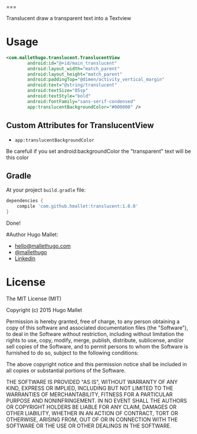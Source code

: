 
===

Translucent draw a transparent text into a Textview

# Usage

```xml
<com.mallethugo.translucent.TranslucentView
        android:id="@+id/main_translucent"
        android:layout_width="match_parent"
        android:layout_height="match_parent"
        android:paddingTop="@dimen/activity_vertical_margin"
        android:text="@string/translucent"
        android:textSize="85sp"
        android:textStyle="bold"
        android:fontFamily="sans-serif-condensed"
        app:translucentBackgroundColor="#000000" />
```

## Custom Attributes for TranslucentView

- `app:translucentBackgroundColor`

Be carefull if you set android:backgroundColor the "transparent" text will be this color 
## Gradle

At your project `build.gradle` file:

```groovy
dependencies {
    compile 'com.github.hmallet:translucent:1.0.0'
}
```

Done!

#Author
Hugo Mallet:
- hello@mallethugo.com
- [@mallethugo](https://twitter.com/mallethugo)
- [Linkedin](https://www.linkedin.com/in/hugomallet)

# License

The MIT License (MIT)

Copyright (c) 2015 Hugo Mallet

Permission is hereby granted, free of charge, to any person obtaining a copy
of this software and associated documentation files (the "Software"), to deal
in the Software without restriction, including without limitation the rights
to use, copy, modify, merge, publish, distribute, sublicense, and/or sell
copies of the Software, and to permit persons to whom the Software is
furnished to do so, subject to the following conditions:

The above copyright notice and this permission notice shall be included in all
copies or substantial portions of the Software.

THE SOFTWARE IS PROVIDED "AS IS", WITHOUT WARRANTY OF ANY KIND, EXPRESS OR
IMPLIED, INCLUDING BUT NOT LIMITED TO THE WARRANTIES OF MERCHANTABILITY,
FITNESS FOR A PARTICULAR PURPOSE AND NONINFRINGEMENT. IN NO EVENT SHALL THE
AUTHORS OR COPYRIGHT HOLDERS BE LIABLE FOR ANY CLAIM, DAMAGES OR OTHER
LIABILITY, WHETHER IN AN ACTION OF CONTRACT, TORT OR OTHERWISE, ARISING FROM,
OUT OF OR IN CONNECTION WITH THE SOFTWARE OR THE USE OR OTHER DEALINGS IN THE
SOFTWARE.
